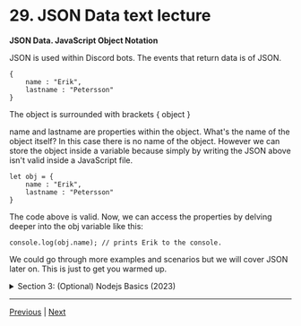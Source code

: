 # 29. JSON Data text lecture

**JSON Data. JavaScript Object Notation**

JSON is used within Discord bots. The events that return data is of JSON.

```
{
    name : "Erik",
    lastname : "Petersson"
}
```

The object is surrounded with brackets { object }

name and lastname are properties within the object. What's the name of the object itself? In this case there is no name of the object. However we can store the object inside a variable because simply by writing the JSON above isn't valid inside a JavaScript file.

```
let obj = { 
    name : "Erik",
    lastname : "Petersson"
}
```

The code above is valid. Now, we can access the properties by delving deeper into the obj variable like this:

```
console.log(obj.name); // prints Erik to the console.
```

We could go through more examples and scenarios but we will cover JSON later on. This is just to get you warmed up.


<details>
  <summary> Section 3: (Optional) Nodejs Basics (2023) </summary>

  -   [Codebase: Codeforudemy](../codebase/discord-bots/Codeforudemy/)

</details>

---

[Previous](./28_JSON-Data-Preperation.md) | [Next](./30_Temperature-Converter-Program.md)